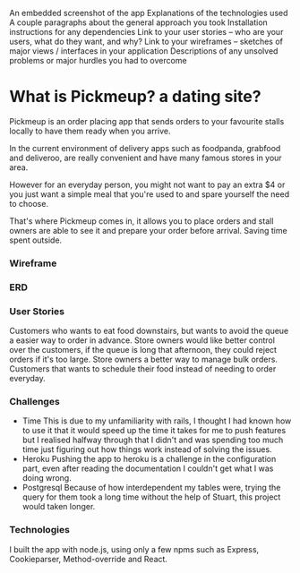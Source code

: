 An embedded screenshot of the app
Explanations of the technologies used
A couple paragraphs about the general approach you took
Installation instructions for any dependencies
Link to your user stories – who are your users, what do they want, and why?
Link to your wireframes – sketches of major views / interfaces in your application
Descriptions of any unsolved problems or major hurdles you had to overcome

# What is Pickmeup? a dating site?

Pickmeup is an order placing app that sends orders to your favourite stalls locally to have them ready when you arrive.

In the current environment of delivery apps such as foodpanda, grabfood and deliveroo, are really convenient and have many famous stores in your area.

However for an everyday person, you might not want to pay an extra $4 or you just want a simple meal that you're used to and spare yourself the need to choose.

That's where Pickmeup comes in, it allows you to place orders and stall owners are able to see it and prepare your order before arrival. Saving time spent outside.

### Wireframe

### ERD

### User Stories
  Customers who wants to eat food downstairs, but wants to avoid the queue a easier way to order in advance.
  Store owners would like better control over the customers, if the queue is long that afternoon, they could reject orders if it's too large.
  Store owners a better way to manage bulk orders.
  Customers that wants to schedule their food instead of needing to order everyday.

### Challenges
- Time
  This is due to my unfamiliarity with rails, I thought I had known how to use it that it would speed up the time it takes for me to push features but I realised halfway through that I didn't and was spending too much time just figuring out how things work instead of solving the issues.
- Heroku
  Pushing the app to heroku is a challenge in the configuration part, even after reading the documentation I couldn't get what I was doing wrong.
- Postgresql
  Because of how interdependent my tables were, trying the query for them took a long time without the help of Stuart, this project would taken longer.

### Technologies
I built the app with node.js, using only a few npms such as Express, Cookieparser, Method-override and React.
